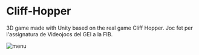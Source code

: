 # Cliff-Hopper
3D game made with Unity based on the real game Cliff Hopper. Joc fet per l'assignatura de Videojocs del GEI a la FIB.

![menu](https://github.com/Xasyo/Cliff-Hopper/assets/93864076/7a1968ac-8757-498b-8f76-78251b3d2cda)
